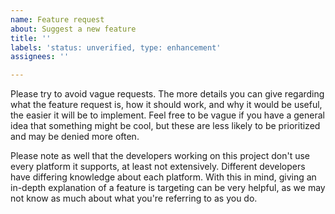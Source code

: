 ```yaml
---
name: Feature request
about: Suggest a new feature
title: ''
labels: 'status: unverified, type: enhancement'
assignees: ''

---
```


Please try to avoid vague requests. The more details you can give regarding what the feature request is, how it should work, and why it would be useful, the easier it will be to implement. Feel free to be vague if you have a general idea that something might be cool, but these are less likely to be prioritized and may be denied more often.

Please note as well that the developers working on this project don't use every platform it supports, at least not extensively. Different developers have differing knowledge about each platform. With this in mind, giving an in-depth explanation of a feature is targeting can be very helpful, as we may not know as much about what you're referring to as you do.
